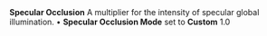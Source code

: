 <tr>
<td><strong>Specular Occlusion</strong></td>
<td>A multiplier for the intensity of specular global illumination.</td>
<td>&#8226; <strong>Specular Occlusion Mode</strong> set to <strong>Custom</strong></td>
<td>1.0</td>
</tr>
